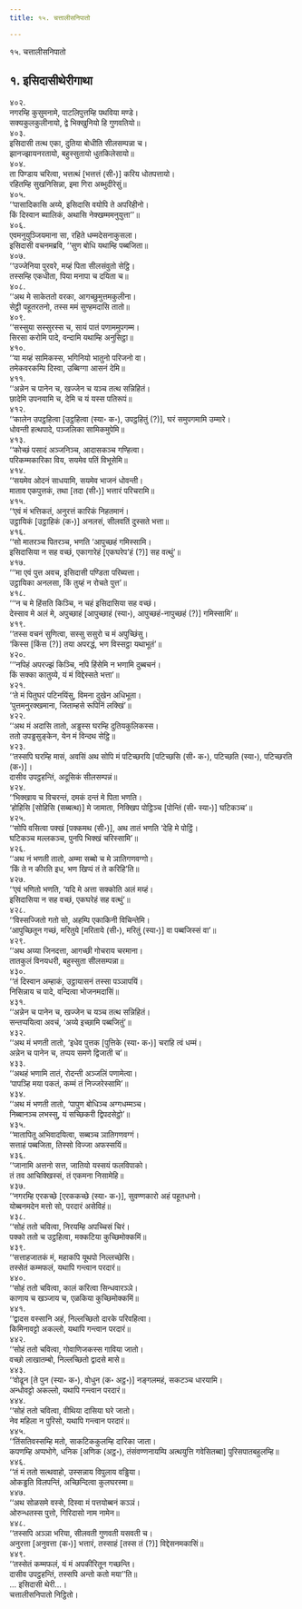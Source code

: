 ```yaml
---
title: १५. चत्तालीसनिपातो

---
```

१५. चत्तालीसनिपातो  


## १. इसिदासीथेरीगाथा

४०२.  
नगरम्हि कुसुमनामे, पाटलिपुत्तम्हि पथविया मण्डे।  
सक्यकुलकुलीनायो, द्वे भिक्खुनियो हि गुणवतियो॥  
४०३.  
इसिदासी तत्थ एका, दुतिया बोधीति सीलसम्पन्ना च।  
झानज्झायनरतायो, बहुस्सुतायो धुतकिलेसायो॥  
४०४.  
ता पिण्डाय चरित्वा, भत्तत्थं [भत्तत्तं (सी॰)] करिय धोतपत्तायो।  
रहितम्हि सुखनिसिन्ना, इमा गिरा अब्भुदीरेसुं॥  
४०५.  
‘‘पासादिकासि अय्ये, इसिदासि वयोपि ते अपरिहीनो।  
किं दिस्वान ब्यालिकं, अथासि नेक्खम्ममनुयुत्ता’’॥  
४०६.  
एवमनुयुञ्जियमाना सा, रहिते धम्मदेसनाकुसला।  
इसिदासी वचनमब्रवि, ‘‘सुण बोधि यथाम्हि पब्बजिता॥  
४०७.  
‘‘उज्जेनिया पुरवरे, मय्हं पिता सीलसंवुतो सेट्ठि।  
तस्सम्हि एकधीता, पिया मनापा च दयिता च॥  
४०८.  
‘‘अथ मे साकेततो वरका, आगच्छुमुत्तमकुलीना।  
सेट्ठी पहूतरतनो, तस्स ममं सुण्हमदासि तातो॥  
४०९.  
‘‘सस्सुया सस्सुरस्स च, सायं पातं पणाममुपगम्म।  
सिरसा करोमि पादे, वन्दामि यथाम्हि अनुसिट्ठा॥  
४१०.  
‘‘या मय्हं सामिकस्स, भगिनियो भातुनो परिजनो वा।  
तमेकवरकम्पि दिस्वा, उब्बिग्गा आसनं देमि॥  
४११.  
‘‘अन्नेन च पानेन च, खज्जेन च यञ्च तत्थ सन्निहितं।  
छादेमि उपनयामि च, देमि च यं यस्स पतिरूपं॥  
४१२.  
‘‘कालेन उपट्ठहित्वा [उट्ठहित्वा (स्या॰ क॰), उपट्ठहितुं (?)], घरं समुपगमामि उम्मारे।  
धोवन्ती हत्थपादे, पञ्जलिका सामिकमुपेमि॥  
४१३.  
‘‘कोच्छं पसादं अञ्जनिञ्च, आदासकञ्च गण्हित्वा।  
परिकम्मकारिका विय, सयमेव पतिं विभूसेमि॥  
४१४.  
‘‘सयमेव ओदनं साधयामि, सयमेव भाजनं धोवन्ती।  
माताव एकपुत्तकं, तथा [तदा (सी॰)] भत्तारं परिचरामि॥  
४१५.  
‘‘एवं मं भत्तिकतं, अनुरत्तं कारिकं निहतमानं।  
उट्ठायिकं [उट्ठाहिकं (क॰)] अनलसं, सीलवतिं दुस्सते भत्ता॥  
४१६.  
‘‘सो मातरञ्च पितरञ्च, भणति ‘आपुच्छहं गमिस्सामि।  
इसिदासिया न सह वच्छं, एकागारेहं [एकघरेप’हं (?)] सह वत्थुं’॥  
४१७.  
‘‘‘मा एवं पुत्त अवच, इसिदासी पण्डिता परिब्यत्ता।  
उट्ठायिका अनलसा, किं तुय्हं न रोचते पुत्त’॥  
४१८.  
‘‘‘न च मे हिंसति किञ्चि, न चहं इसिदासिया सह वच्छं।  
देस्साव मे अलं मे, अपुच्छाहं [आपुच्छाहं (स्या॰), आपुच्छहं-नापुच्छहं (?)] गमिस्सामि’॥  
४१९.  
‘‘तस्स वचनं सुणित्वा, सस्सु ससुरो च मं अपुच्छिंसु।  
‘किस्स [किंस (?)] तया अपरद्धं, भण विस्सट्ठा यथाभूतं’॥  
४२०.  
‘‘‘नपिहं अपरज्झं किञ्चि, नपि हिंसेमि न भणामि दुब्बचनं।  
किं सक्का कातुय्ये, यं मं विद्देस्सते भत्ता’॥  
४२१.  
‘‘ते मं पितुघरं पटिनयिंसु, विमना दुखेन अधिभूता।  
‘पुत्तमनुरक्खमाना, जिताम्हसे रूपिनिं लक्खिं’॥  
४२२.  
‘‘अथ मं अदासि तातो, अड्ढस्स घरम्हि दुतियकुलिकस्स।  
ततो उपड्ढसुङ्केन, येन मं विन्दथ सेट्ठि॥  
४२३.  
‘‘तस्सपि घरम्हि मासं, अवसिं अथ सोपि मं पटिच्छरयि [पटिच्छसि (सी॰ क॰), पटिच्छति (स्या॰), पटिच्छरति (क॰)]।  
दासीव उपट्ठहन्तिं, अदूसिकं सीलसम्पन्नं॥  
४२४.  
‘‘भिक्खाय च विचरन्तं, दमकं दन्तं मे पिता भणति।  
‘होहिसि [सोहिसि (सब्बत्थ)] मे जामाता, निक्खिप पोट्ठिञ्च [पोन्तिं (सी॰ स्या॰)] घटिकञ्च’॥  
४२५.  
‘‘सोपि वसित्वा पक्खं [पक्कमथ (सी॰)], अथ तातं भणति ‘देहि मे पोट्ठिं।  
घटिकञ्च मल्लकञ्च, पुनपि भिक्खं चरिस्सामि’॥  
४२६.  
‘‘अथ नं भणती तातो, अम्मा सब्बो च मे ञातिगणवग्गो।  
‘किं ते न कीरति इध, भण खिप्पं तं ते करिहि’ति॥  
४२७.  
‘‘एवं भणितो भणति, ‘यदि मे अत्ता सक्कोति अलं मय्हं।  
इसिदासिया न सह वच्छं, एकघरेहं सह वत्थुं’॥  
४२८.  
‘‘विस्सज्जितो गतो सो, अहम्पि एकाकिनी विचिन्तेमि।  
‘आपुच्छितून गच्छं, मरितुये [मरिताये (सी॰), मरितुं (स्या॰)] वा पब्बजिस्सं वा’॥  
४२९.  
‘‘अथ अय्या जिनदत्ता, आगच्छी गोचराय चरमाना।  
तातकुलं विनयधरी, बहुस्सुता सीलसम्पन्ना॥  
४३०.  
‘‘तं दिस्वान अम्हाकं, उट्ठायासनं तस्सा पञ्ञापयिं।  
निसिन्नाय च पादे, वन्दित्वा भोजनमदासिं॥  
४३१.  
‘‘अन्नेन च पानेन च, खज्जेन च यञ्च तत्थ सन्निहितं।  
सन्तप्पयित्वा अवचं, ‘अय्ये इच्छामि पब्बजितुं’॥  
४३२.  
‘‘अथ मं भणती तातो, ‘इधेव पुत्तक [पुत्तिके (स्या॰ क॰)] चराहि त्वं धम्मं।  
अन्नेन च पानेन च, तप्पय समणे द्विजाती च’॥  
४३३.  
‘‘अथहं भणामि तातं, रोदन्ती अञ्जलिं पणामेत्वा।  
‘पापञ्हि मया पकतं, कम्मं तं निज्जरेस्सामि’॥  
४३४.  
‘‘अथ मं भणती तातो, ‘पापुण बोधिञ्च अग्गधम्मञ्च।  
निब्बानञ्च लभस्सु, यं सच्छिकरी द्विपदसेट्ठो’॥  
४३५.  
‘‘मातापितू अभिवादयित्वा, सब्बञ्च ञातिगणवग्गं।  
सत्ताहं पब्बजिता, तिस्सो विज्जा अफस्सयिं॥  
४३६.  
‘‘जानामि अत्तनो सत्त, जातियो यस्सयं फलविपाको।  
तं तव आचिक्खिस्सं, तं एकमना निसामेहि॥  
४३७.  
‘‘नगरम्हि एरकच्छे [एरककच्छे (स्या॰ क॰)], सुवण्णकारो अहं पहूतधनो।  
योब्बनमदेन मत्तो सो, परदारं असेविहं॥  
४३८.  
‘‘सोहं ततो चवित्वा, निरयम्हि अपच्चिसं चिरं।  
पक्को ततो च उट्ठहित्वा, मक्कटिया कुच्छिमोक्कमिं॥  
४३९.  
‘‘सत्ताहजातकं मं, महाकपि यूथपो निल्लच्छेसि।  
तस्सेतं कम्मफलं, यथापि गन्त्वान परदारं॥  
४४०.  
‘‘सोहं ततो चवित्वा, कालं करित्वा सिन्धवारञ्ञे।  
काणाय च खञ्जाय च, एळकिया कुच्छिमोक्कमिं॥  
४४१.  
‘‘द्वादस वस्सानि अहं, निल्लच्छितो दारके परिवहित्वा।  
किमिनावट्टो अकल्लो, यथापि गन्त्वान परदारं॥  
४४२.  
‘‘सोहं ततो चवित्वा, गोवाणिजकस्स गाविया जातो।  
वच्छो लाखातम्बो, निल्लच्छितो द्वादसे मासे॥  
४४३.  
‘‘वोढून [ते पुन (स्या॰ क॰), वोधुन (क॰ अट्ठ॰)] नङ्गलमहं, सकटञ्च धारयामि।  
अन्धोवट्टो अकल्लो, यथापि गन्त्वान परदारं॥  
४४४.  
‘‘सोहं ततो चवित्वा, वीथिया दासिया घरे जातो।  
नेव महिला न पुरिसो, यथापि गन्त्वान परदारं॥  
४४५.  
‘‘तिंसतिवस्सम्हि मतो, साकटिककुलम्हि दारिका जाता।  
कपणम्हि अप्पभोगे, धनिक [अणिक (अट्ठ॰), तंसंवण्णनायम्पि अत्थयुत्ति गवेसितब्बा] पुरिसपातबहुलम्हि॥  
४४६.  
‘‘तं मं ततो सत्थवाहो, उस्सन्नाय विपुलाय वड्ढिया।  
ओकड्ढति विलपन्तिं, अच्छिन्दित्वा कुलघरस्मा॥  
४४७.  
‘‘अथ सोळसमे वस्से, दिस्वा मं पत्तयोब्बनं कञ्ञं।  
ओरुन्धतस्स पुत्तो, गिरिदासो नाम नामेन॥  
४४८.  
‘‘तस्सपि अञ्ञा भरिया, सीलवती गुणवती यसवती च।  
अनुरत्ता [अनुवत्ता (क॰)] भत्तारं, तस्साहं [तस्स तं (?)] विद्देसनमकासिं॥  
४४९.  
‘‘तस्सेतं कम्मफलं, यं मं अपकीरितून गच्छन्ति।  
दासीव उपट्ठहन्तिं, तस्सपि अन्तो कतो मया’’ति॥  
… इसिदासी थेरी…।  
चत्तालीसनिपातो निट्ठितो।  